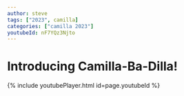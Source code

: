 ```yaml
---
author: steve
tags: ["2023", camilla]
categories: ["camilla 2023"]
youtubeId: nF7YQz3Njto
---
```

# Introducing Camilla-Ba-Dilla!

{% include youtubePlayer.html id=page.youtubeId %}
